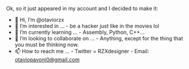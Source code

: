 Ok, so it just appeared in my account and I decided to make it:

- 👋 Hi, I’m @otaviorzx
- 👀 I’m interested in ... - be a hacker just like in the movies lol
- 🌱 I’m currently learning ... - Assembly, Python, C++...
- 💞️ I’m looking to collaborate on ... - Anything, except for the thing that you must be thinking now.
- 📫 How to reach me ... - Twitter = RZXdesigner - Email: otaviopavoni0@gmail.com
